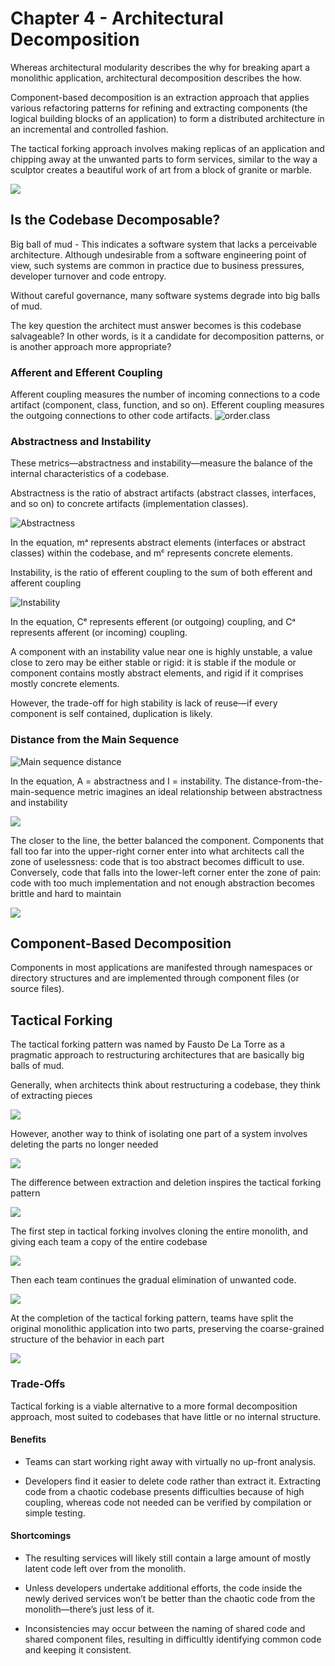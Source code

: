 # Chapter 4 - Architectural Decomposition

Whereas architectural modularity describes the why for breaking apart a monolithic application, architectural decomposition describes the how.

Component-based decomposition is an extraction approach that applies various refactoring patterns for refining and extracting components (the logical building blocks of an application) to form a distributed architecture in an incremental and controlled fashion.

The tactical forking approach involves making replicas of an application and chipping away at the unwanted parts to form services, similar to the way a sculptor creates a beautiful work of art from a block of granite or marble.

![](chapter-4-1.png)

## Is the Codebase Decomposable?
Big ball of mud - This indicates a software system that lacks a perceivable architecture. Although undesirable from a software engineering point of view, such systems are common in practice due to business pressures, developer turnover and code entropy.

Without careful governance, many software systems degrade into big balls of mud.

The key question the architect must answer becomes is this codebase salvageable? In other words, is it a candidate for decomposition patterns, or is another approach more appropriate?

### Afferent and Efferent Coupling

Afferent coupling measures the number of incoming connections to a code artifact (component, class, function, and so on). Efferent coupling measures the outgoing connections to other code artifacts.
![order.class](order-backward-deps.png)

### Abstractness and Instability

These metrics—abstractness and instability—measure the balance of the internal characteristics of a codebase.

Abstractness is the ratio of abstract artifacts (abstract classes, interfaces, and so on) to concrete artifacts (implementation classes).

![Abstractness](Abstractness-equation.png)

In the equation, mᵃ represents abstract elements (interfaces or abstract classes) within the codebase, and mᶜ represents concrete elements.

Instability, is the ratio of efferent coupling to the sum of both efferent and afferent coupling

![Instability](Instability-equation.png)

In the equation, Cᵉ represents efferent (or outgoing) coupling, and Cᵃ represents afferent (or incoming) coupling.

A component with an instability value near one is highly unstable, a value close to zero may be either stable or rigid: it is stable if the module or component contains mostly abstract elements, and rigid if it comprises mostly concrete elements. 

However, the trade-off for high stability is lack of reuse—if every component is self contained, duplication is likely.

### Distance from the Main Sequence

![Main sequence distance](msd-equation.png)

In the equation, A = abstractness and I = instability.
The distance-from-the-main-sequence metric imagines an ideal relationship between abstractness and instability

![](chapter-4-3.png)

The closer to the line, the better balanced the component. Components that fall too far into the upper-right corner enter into what architects call the zone of uselessness: code that is too abstract becomes difficult to use. Conversely, code that falls into the lower-left corner enter the zone of pain: code with too much implementation and not enough abstraction becomes brittle and hard to maintain

![](chapter-4-4.png)


## Component-Based Decomposition

Components in most applications are manifested through namespaces or directory structures and are implemented through component files (or source files).


## Tactical Forking

The tactical forking pattern was named by Fausto De La Torre as a pragmatic approach to restructuring architectures that are basically big balls of mud.

Generally, when architects think about restructuring a codebase, they think of extracting pieces

![](chapter-4-6.png)

However, another way to think of isolating one part of a system involves deleting the parts no longer needed

![](chapter-4-7.png)

The difference between extraction and deletion inspires the tactical forking pattern

![](chapter-4-8.png)

The first step in tactical forking involves cloning the entire monolith, and giving each team a copy of the entire codebase

![](chapter-4-9.png)

Then each team continues the gradual elimination of unwanted code.

![](chapter-4-10.png)

At the completion of the tactical forking pattern, teams have split the original monolithic application into two parts, preserving the coarse-grained structure of the behavior in each part

![](chapter-4-11.png)


### Trade-Offs

Tactical forking is a viable alternative to a more formal decomposition approach, most suited to codebases that have little or no internal structure. 

#### Benefits
- Teams can start working right away with virtually no up-front analysis.

- Developers find it easier to delete code rather than extract it. Extracting code from a chaotic codebase presents difficulties because of high coupling, whereas code not needed can be verified by compilation or simple testing.

#### Shortcomings
- The resulting services will likely still contain a large amount of mostly latent code left over from the monolith.

- Unless developers undertake additional efforts, the code inside the newly derived services won’t be better than the chaotic code from the monolith—there’s just less of it.

- Inconsistencies may occur between the naming of shared code and shared component files, resulting in difficultly identifying common code and keeping it consistent.

